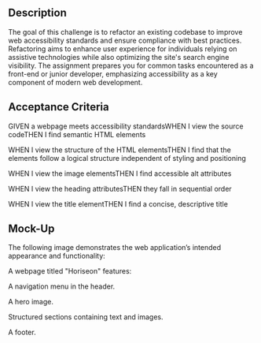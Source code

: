 
Description
------------

The goal of this challenge is to refactor an existing codebase to improve web accessibility standards and ensure compliance with best practices. Refactoring aims to enhance user experience for individuals relying on assistive technologies while also optimizing the site's search engine visibility. The assignment prepares you for common tasks encountered as a front-end or junior developer, emphasizing accessibility as a key component of modern web development.




Acceptance Criteria
--------------------

GIVEN a webpage meets accessibility standardsWHEN I view the source codeTHEN I find semantic HTML elements

WHEN I view the structure of the HTML elementsTHEN I find that the elements follow a logical structure independent of styling and positioning

WHEN I view the image elementsTHEN I find accessible alt attributes

WHEN I view the heading attributesTHEN they fall in sequential order

WHEN I view the title elementTHEN I find a concise, descriptive title






Mock-Up
--------
The following image demonstrates the web application’s intended appearance and functionality:

A webpage titled "Horiseon" features:

A navigation menu in the header.

A hero image.

Structured sections containing text and images.

A footer.

